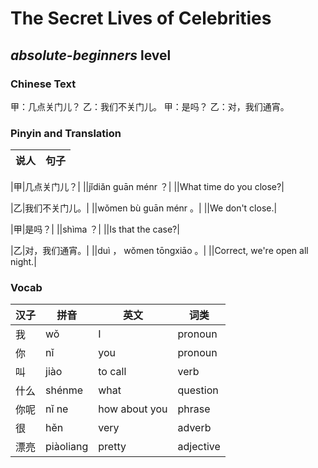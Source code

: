 # The Secret Lives of Celebrities
## *absolute-beginners* level

### Chinese Text
甲：几点关门儿？
乙：我们不关门儿。
甲：是吗？
乙：对，我们通宵。

### Pinyin and Translation
|说人|句子|
|----|----|

|甲|几点关门儿？|
||jǐdiǎn guān ménr ？|
||What time do you close?|

|乙|我们不关门儿。|
||wǒmen bù guān ménr 。|
||We don't close.|

|甲|是吗？|
||shìma ？|
||Is that the case?|

|乙|对，我们通宵。|
||duì ， wǒmen tōngxiāo 。|
||Correct, we're open all night.|
### Vocab
|汉子|拼音|英文|词类|
|----|----|----|----|
|我|wǒ|I|pronoun|
|你|nǐ|you|pronoun|
|叫|jiào|to call|verb|
|什么|shénme|what|question|
|你呢|nǐ ne|how about you|phrase|
|很|hěn|very|adverb|
|漂亮|piàoliang|pretty|adjective|